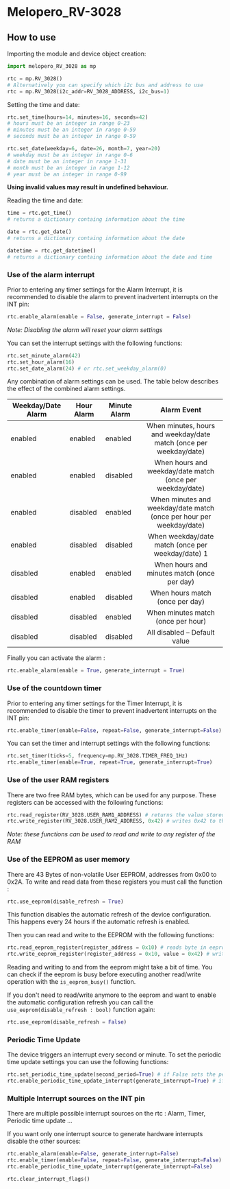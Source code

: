 # Melopero_RV-3028

## How to use

Importing the module and device object creation:

```python
import melopero_RV_3028 as mp

rtc = mp.RV_3028()
# Alternatively you can specify which i2c bus and address to use
rtc = mp.RV_3028(i2c_addr=RV_3028_ADDRESS, i2c_bus=1)
```

Setting the time and date:

```python
rtc.set_time(hours=14, minutes=16, seconds=42)
# hours must be an integer in range 0-23
# minutes must be an integer in range 0-59
# seconds must be an integer in range 0-59

rtc.set_date(weekday=6, date=26, month=7, year=20)
# weekday must be an integer in range 0-6
# date must be an integer in range 1-31
# month must be an integer in range 1-12
# year must be an integer in range 0-99
```

**Using invalid values may result in undefined behaviour.**

Reading the time and date:

```python
time = rtc.get_time()
# returns a dictionary containg information about the time

date = rtc.get_date()
# returns a dictionary containg information about the date

datetime = rtc.get_datetime()
# returns a dictionary containg information about the date and time
```

### Use of the alarm interrupt

Prior to entering any timer settings for the Alarm Interrupt, it is recommended to disable the alarm to prevent inadvertent interrupts on the INT pin:

```python
rtc.enable_alarm(enable = False, generate_interrupt = False) 
```

*Note: Disabling the alarm will reset your alarm settings*

You can set the interrupt settings with the following functions:

```python
rtc.set_minute_alarm(42)
rtc.set_hour_alarm(16)
rtc.set_date_alarm(24) # or rtc.set_weekday_alarm(0)
```

Any combination of alarm settings can be used. The table below describes the effect of the combined alarm settings.

|Weekday/Date Alarm   | Hour Alarm  | Minute Alarm  | Alarm Event |
| ------------------- |-------------| --------------| :------: |
| enabled             | enabled     | enabled       | When minutes, hours and weekday/date match (once per weekday/date)|
| enabled             | enabled     | disabled      | When hours and weekday/date match (once per weekday/date)          |
| enabled             | disabled    | enabled       | When minutes and weekday/date match (once per hour per weekday/date) |
| enabled             | disabled    | disabled      | When weekday/date match (once per weekday/date) 1                |
| disabled            | enabled     | enabled       | When hours and minutes match (once per day)                        |
| disabled            | enabled     | disabled      | When hours match (once per day)                                      |
| disabled            | disabled    | enabled       | When minutes match (once per hour)                               |
| disabled            | disabled    | disabled      | All disabled – Default value                                       |

Finally you can activate the alarm :

```python
rtc.enable_alarm(enable = True, generate_interrupt = True) 
```

### Use of the countdown timer

Prior to entering any timer settings for the Timer Interrupt, it is recommended to disable the timer to prevent inadvertent interrupts on the INT pin:

```python
rtc.enable_timer(enable=False, repeat=False, generate_interrupt=False)
```

You can set the timer and interrupt settings with the following functions:

```python
rtc.set_timer(ticks=5, frequency=mp.RV_3028.TIMER_FREQ_1Hz)
rtc.enable_timer(enable=True, repeat=True, generate_interrupt=True)
```

### Use of the user RAM registers

There are two free RAM bytes, which can be used for any purpose. These registers can be accessed with the following functions:

```python 
rtc.read_register(RV_3028.USER_RAM1_ADDRESS) # returns the value stored in the register at address USER_RAM1_ADDRESS (0x1F)
rtc.write_register(RV_3028.USER_RAM2_ADDRESS, 0x42) # writes 0x42 to the register at address USER_RAM2_ADDRESS (0x20)
```

*Note: these functions can be used to read and write to any register of the RAM*

### Use of the EEPROM as user memory
There are 43 Bytes of non-volatile User EEPROM, addresses from 0x00 to 0x2A. To write and read data from these registers you must call the function :

```python 
rtc.use_eeprom(disable_refresh = True) 
```

This function disables the automatic refresh of the device configuration. This happens every 24 hours if the automatic refresh is enabled. 

Then you can read and write to the EEPROM with the following functions:

```python 
rtc.read_eeprom_register(register_address = 0x10) # reads byte in eeprom at address 0x10
rtc.write_eeprom_register(register_address = 0x10, value = 0x42) # writes 0x42 in eeprom at address 0x10 
```

Reading and writing to and from the eeprom might take a bit of time. You can check if the eeprom is busy before executing another read/write operation with the ```is_eeprom_busy()``` function.

If you don't need to read/write anymore to the eeprom and want to enable the automatic configuration refresh you can call the ```use_eeprom(disable_refresh : bool)``` function again:

```python 
rtc.use_eeprom(disable_refresh = False) 
```

### Periodic Time Update

The device triggers an interrupt every second or minute. To set the periodic time update settings you can use the following functions:

```python 
rtc.set_periodic_time_update(second_period=True) # if False sets the period to one minute
rtc.enable_periodic_time_update_interrupt(generate_interrupt=True) # if False disables the hardware interrupt for the periodic time update
```

### Multiple Interrupt sources on the INT pin

There are multiple possible interrupt sources on the rtc : Alarm, Timer, Periodic time update ...

If you want only one interrupt source to generate hardware interrupts disable the other sources:

```python 
rtc.enable_alarm(enable=False, generate_interrupt=False)
rtc.enable_timer(enable=False, repeat=False, generate_interrupt=False)
rtc.enable_periodic_time_update_interrupt(generate_interrupt=False)

rtc.clear_interrupt_flags()
```
